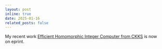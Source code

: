```yaml
---
layout: post
inline: true
date: 2025-01-16
related_posts: false
---
```


My recent work [Efficient Homomorphic Integer Computer from CKKS](https://eprint.iacr.org/2025/066) is now on eprint.
